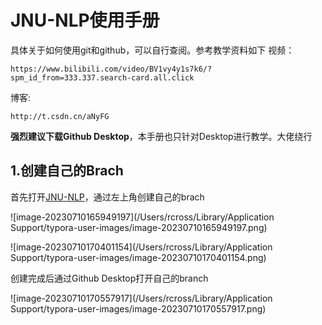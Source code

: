# JNU-NLP使用手册

具体关于如何使用git和github，可以自行查阅。参考教学资料如下
视频：

```
https://www.bilibili.com/video/BV1vy4y1s7k6/?spm_id_from=333.337.search-card.all.click
```

博客:

```
http://t.csdn.cn/aNyFG
```

__强烈建议下载Github Desktop__，本手册也只针对Desktop进行教学。大佬绕行

## 1.创建自己的Brach

首先打开[JNU-NLP](https://github.com/Rcrossmeister/JNU-NLP/)，通过左上角创建自己的brach

![image-20230710165949197](/Users/rcross/Library/Application Support/typora-user-images/image-20230710165949197.png)

![image-20230710170401154](/Users/rcross/Library/Application Support/typora-user-images/image-20230710170401154.png)

创建完成后通过Github Desktop打开自己的branch

![image-20230710170557917](/Users/rcross/Library/Application Support/typora-user-images/image-20230710170557917.png)